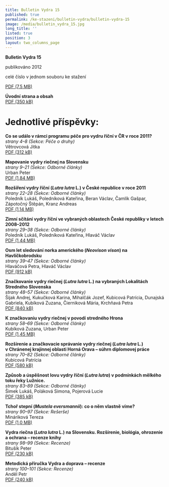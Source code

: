 ```yaml
---
title: Bulletin Vydra 15
published: true
permalink: /ke-stazeni/bulletin-vydra/bulletin-vydra-15
image: /media/bulletin_vydra_15.jpg
long_title: ''
listed: true
position: 3
layout: two_columns_page
---
```

**Bulletin Vydra 15**

publikováno 2012

celé číslo v jednom souboru ke stažení

[PDF (7,5 MB)](/media/Bulletin_Vydra_15_2012.pdf)

**Úvodní strana a obsah**\
[PDF (350 kB)](/media/BV_cover_15_2012.pdf)

# Jednotlivé příspěvky:

**Co se událo v rámci programu péče pro vydru říční v ČR v roce 2011?**\
_strany 4–8 (Sekce: Péče o druhy)_\
Větrovcová Jitka\
[PDF (312 kB)](/media/Vetrovcova_4_8.pdf)

**Mapovanie vydry riečnej na Slovensku**\
_strany 9–21 (Sekce: Odborné články)_\
Urban Peter\
[PDF (1,84 MB)](/media/Urban_9_21.pdf)

**Rozšíření vydry říční (_Lutra lutra_ L.) v České republice v roce
2011**\
_strany 22–28 (Sekce: Odborné články)_\
Poledník Lukáš, Poledníková Kateřina, Beran Václav, Čamlík Gašpar,
Zápotočný Štěpán, Kranz Andreas\
[PDF (1,14 MB)](/media/Polednik_etal_22_28.pdf)

**Zimní sčítání vydry říční ve vybraných oblastech České republiky
v letech 2008–2012**\
_strany 29–38 (Sekce: Odborné články)_\
Poledník Lukáš, Poledníková Kateřina, Hlaváč Václav\
[PDF (1,44 MB)](/media/Polednik_etal_29_38.pdf)

**Osm let sledování norka amerického (_Neovison vison_) na
Havlíčkobrodsku**\
_strany 39–47 (Sekce: Odborné články)_\
Hlaváčová Petra, Hlaváč Václav\
[PDF (912 kB)](/media/Hlavacova_39_47.pdf)

**Značkovanie vydry riečnej (_Lutra lutra_ L.) na vybraných
Lokalitách Stredného Slovenska**\
_strany 48–57 (Sekce: Odborné články)_\
Šijak Andrej, Kukučková Karina, Mihalčák Jozef, Kubicová Patrícia,
Dunajská Gabriela, Kubíková Zuzana, Čierniková Mária, Krchňavá Petra\
[PDF (840 kB)](/media/Sijak_etal_48_57.pdf)

**K značkovaniu vydry riečnej v povodí stredného Hrona**\
_strany 58–69 (Sekce: Odborné články)_\
Kubíková Zuzana, Urban Peter\
[PDF (1,45 MB)](/media/Kubikova_Urban_58_69.pdf)

**Rozšírenie a značkovacie správanie vydry riečnej (_Lutra lutra_ L.)
v Chránenej krajinnej oblasti Horná Orava – súhrn diplomovej práce**\
_strany 70–82 (Sekce: Odborné články)_\
Kubicová Patrícia\
[PDF (580 kB)](/media/Kubicova_70_82.pdf)

**Způsob a úspěšnost lovu vydry říční (_Lutra lutra_) v podmínkách
mělkého toku řeky Lužnice.**\
_strany 83–89 (Sekce: Odborné články)_\
Šimek Lukáš, Poláková Simona, Pojerová Lucie\
[PDF (385 kB)](/media/Simek_etal_83_89.pdf)

**Tchoř stepní (_Mustela eversmannii_): co o něm vlastně víme?**\
_strany 90–97 (Sekce: Rešerše)_\
Mináriková Tereza\
[PDF (1,0 MB)](/media/Minarikova_90_97.pdf)

**Vydra riečna (_Lutra lutra_ L.) na Slovensku. Rozšírenie,
biológia, ohrozenie a ochrana – recenze knihy**\
_strany 98–99 (Sekce: Recenze)_\
Bitušík Peter\
[PDF (230 kB)](/media/Bitu__k_98_99.pdf)

**Metodická příručka Vydra a doprava – recenze**\
_strany 100–101 (Sekce: Recenze)_\
Anděl Petr\
[PDF (240 kB)](/media/Andel_100_101.pdf)
